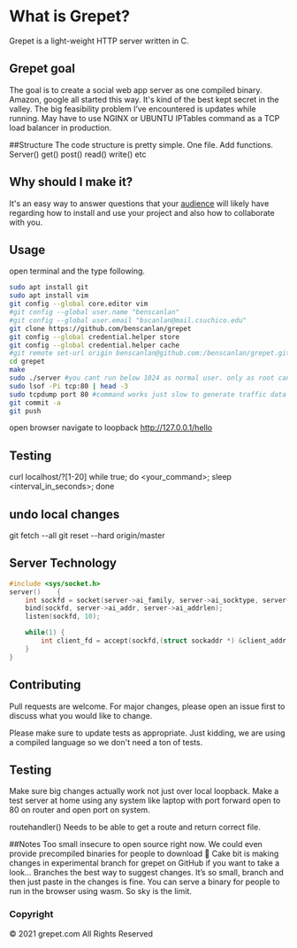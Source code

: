 # What is Grepet?

Grepet is a light-weight HTTP server written in C.

## Grepet goal
The goal is to create a social web app server as one compiled binary.
Amazon, google all started this way. It's kind of the best kept secret in the valley.
The big feasibility problem I’ve encountered is updates while running.
May have to use NGINX or UBUNTU IPTables command as a TCP load balancer in production.

##Structure
The code structure is pretty simple. One file. Add functions. Server() get() post() read() write() etc

## Why should I make it?

It's an easy way to answer questions that your [audience](https://en.wikipedia.org/wiki/Audience) will likely have regarding how to install and use your project and also how to collaborate with you.

## Usage
open terminal and the type following.
```bash
sudo apt install git
sudo apt install vim
git config --global core.editor vim
#git config --global user.name "benscanlan"
#git config --global user.email "bscanlan@mail.csuchico.edu"
git clone https://github.com/benscanlan/grepet
git config --global credential.helper store
git config --global credential.helper cache
#git remote set-url origin benscanlan@github.com:/benscanlan/grepet.git
cd grepet
make
sudo ./server #you cant run below 1024 as normal user. only as root can you run port 80 on ubuntu. bind is failing with no error message in logic. if port 80 run as sudo ./server on ubuntu
sudo lsof -Pi tcp:80 | head -3
sudo tcpdump port 80 #command works just slow to generate traffic data
git commit -a
git push
```
open browser navigate to loopback http://127.0.0.1/hello

## Testing
curl localhost/?[1-20]
while true; do <your_command>; sleep <interval_in_seconds>; done



## undo local changes
git fetch --all
git reset --hard origin/master

## Server Technology

```c
#include <sys/socket.h>
server()    {
    int sockfd = socket(server->ai_family, server->ai_socktype, server->ai_protocol);
    bind(sockfd, server->ai_addr, server->ai_addrlen);
    listen(sockfd, 10);

    while(1) {
        int client_fd = accept(sockfd,(struct sockaddr *) &client_addr, &addr_size);
    }
}
```

## Contributing
Pull requests are welcome. For major changes, please open an issue first to discuss what you would like to change.

Please make sure to update tests as appropriate. Just kidding, we are using a compiled language so we don't need a ton of tests.

## Testing
Make sure big changes actually work not just over local loopback. Make a test server at home using any system like laptop with port forward open to 80 on router and open port on system.

routehandler() Needs to be able to get a route and return correct file.

##Notes
Too small insecure to open source right now.
We could even provide precompiled binaries for people to download 🤯
Cake bit is making changes in experimental branch for grepet on GitHub if you want to take a look… Branches the best way to suggest changes. It’s so small, branch and then just paste in the changes is fine.
You can serve a binary for people to run in the browser using wasm. So sky is the limit.

### Copyright
© 2021 grepet.com All Rights Reserved
